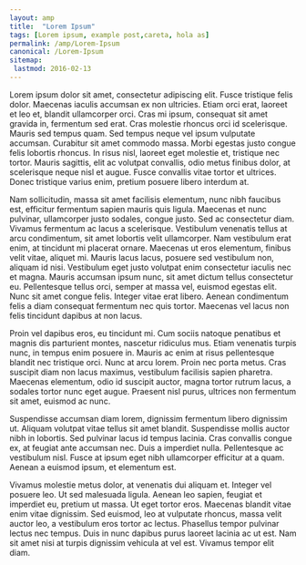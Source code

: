 ```yaml
---
layout: amp
title:  "Lorem Ipsum"
tags: [Lorem ipsum, example post,careta, hola as]
permalink: /amp/Lorem-Ipsum
canonical: /Lorem-Ipsum
sitemap:
 lastmod: 2016-02-13
---
```

Lorem ipsum dolor sit amet, consectetur adipiscing elit. Fusce tristique felis dolor. Maecenas iaculis accumsan ex non ultricies. Etiam orci erat, laoreet et leo et, blandit ullamcorper orci. Cras mi ipsum, consequat sit amet gravida in, fermentum sed erat. Cras molestie rhoncus orci id scelerisque. Mauris sed tempus quam. Sed tempus neque vel ipsum vulputate accumsan. Curabitur sit amet commodo massa. Morbi egestas justo congue felis lobortis rhoncus. In risus nisl, laoreet eget molestie et, tristique nec tortor. Mauris sagittis, elit ac volutpat convallis, odio metus finibus dolor, at scelerisque neque nisl et augue. Fusce convallis vitae tortor et ultrices. Donec tristique varius enim, pretium posuere libero interdum at.

Nam sollicitudin, massa sit amet facilisis elementum, nunc nibh faucibus est, efficitur fermentum sapien mauris quis ligula. Maecenas et nunc pulvinar, ullamcorper justo sodales, congue justo. Sed ac consectetur diam. Vivamus fermentum ac lacus a scelerisque. Vestibulum venenatis tellus at arcu condimentum, sit amet lobortis velit ullamcorper. Nam vestibulum erat enim, at tincidunt mi placerat ornare. Maecenas ut eros elementum, finibus velit vitae, aliquet mi. Mauris lacus lacus, posuere sed vestibulum non, aliquam id nisi. Vestibulum eget justo volutpat enim consectetur iaculis nec et magna. Mauris accumsan ipsum nunc, sit amet dictum tellus consectetur eu. Pellentesque tellus orci, semper at massa vel, euismod egestas elit. Nunc sit amet congue felis. Integer vitae erat libero. Aenean condimentum felis a diam consequat fermentum nec quis tortor. Maecenas vel lacus non felis tincidunt dapibus at non lacus.

Proin vel dapibus eros, eu tincidunt mi. Cum sociis natoque penatibus et magnis dis parturient montes, nascetur ridiculus mus. Etiam venenatis turpis nunc, in tempus enim posuere in. Mauris ac enim at risus pellentesque blandit nec tristique orci. Nunc at arcu lorem. Proin nec porta metus. Cras suscipit diam non lacus maximus, vestibulum facilisis sapien pharetra. Maecenas elementum, odio id suscipit auctor, magna tortor rutrum lacus, a sodales tortor nunc eget augue. Praesent nisl purus, ultrices non fermentum sit amet, euismod ac nunc.

Suspendisse accumsan diam lorem, dignissim fermentum libero dignissim ut. Aliquam volutpat vitae tellus sit amet blandit. Suspendisse mollis auctor nibh in lobortis. Sed pulvinar lacus id tempus lacinia. Cras convallis congue ex, at feugiat ante accumsan nec. Duis a imperdiet nulla. Pellentesque ac vestibulum nisl. Fusce at ipsum eget nibh ullamcorper efficitur at a quam. Aenean a euismod ipsum, et elementum est.

Vivamus molestie metus dolor, at venenatis dui aliquam et. Integer vel posuere leo. Ut sed malesuada ligula. Aenean leo sapien, feugiat et imperdiet eu, pretium ut massa. Ut eget tortor eros. Maecenas blandit vitae enim vitae dignissim. Sed euismod, leo at vulputate rhoncus, massa velit auctor leo, a vestibulum eros tortor ac lectus. Phasellus tempor pulvinar lectus nec tempus. Duis in nunc dapibus purus laoreet lacinia ac ut est. Nam sit amet nisi at turpis dignissim vehicula at vel est. Vivamus tempor elit diam.
